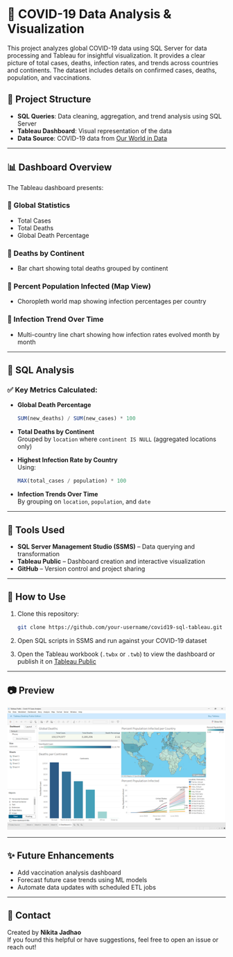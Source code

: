 # 🦠 COVID-19 Data Analysis & Visualization

This project analyzes global COVID-19 data using SQL Server for data processing and Tableau for insightful visualization. It provides a clear picture of total cases, deaths, infection rates, and trends across countries and continents. The dataset includes details on confirmed cases, deaths, population, and vaccinations.

## 📁 Project Structure

- **SQL Queries**: Data cleaning, aggregation, and trend analysis using SQL Server
- **Tableau Dashboard**: Visual representation of the data
- **Data Source**: COVID-19 data from [Our World in Data](https://ourworldindata.org/covid-deaths)

---

## 📊 Dashboard Overview

The Tableau dashboard presents:

### 🔹 Global Statistics
- Total Cases
- Total Deaths
- Global Death Percentage

### 🔹 Deaths by Continent
- Bar chart showing total deaths grouped by continent

### 🔹 Percent Population Infected (Map View)
- Choropleth world map showing infection percentages per country

### 🔹 Infection Trend Over Time
- Multi-country line chart showing how infection rates evolved month by month

---

## 🧮 SQL Analysis

### ✅ Key Metrics Calculated:

- **Global Death Percentage**  
  ```sql
  SUM(new_deaths) / SUM(new_cases) * 100
  ```

- **Total Deaths by Continent**  
  Grouped by `location` where `continent IS NULL` (aggregated locations only)

- **Highest Infection Rate by Country**  
  Using:  
  ```sql
  MAX(total_cases / population) * 100
  ```

- **Infection Trends Over Time**  
  By grouping on `location`, `population`, and `date`

---

## 📌 Tools Used

- **SQL Server Management Studio (SSMS)** – Data querying and transformation
- **Tableau Public** – Dashboard creation and interactive visualization
- **GitHub** – Version control and project sharing

---

## 🚀 How to Use

1. Clone this repository:
   ```bash
   git clone https://github.com/your-username/covid19-sql-tableau.git
   ```

2. Open SQL scripts in SSMS and run against your COVID-19 dataset

3. Open the Tableau workbook (`.twbx` or `.twb`) to view the dashboard or publish it on [Tableau Public](https://public.tableau.com/)

---

## 📷 Preview

![Dashboard Screenshot](Screenshot%20(19).png)


---

## ✨ Future Enhancements

- Add vaccination analysis dashboard
- Forecast future case trends using ML models
- Automate data updates with scheduled ETL jobs

---

## 📩 Contact

Created by **Nikita Jadhao**  
If you found this helpful or have suggestions, feel free to open an issue or reach out!
